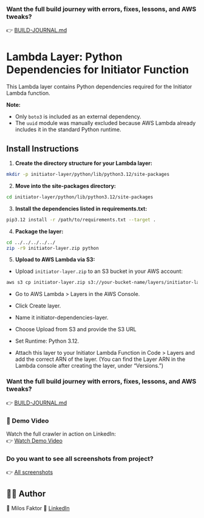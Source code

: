 ### Want the full build journey with errors, fixes, lessons, and AWS tweaks?  
👉 [BUILD-JOURNAL.md](docs/BUILD-JOURNAL.md)

# Lambda Layer: Python Dependencies for Initiator Function

This Lambda layer contains Python dependencies required for the Initiator Lambda function.  

**Note:**  
- Only `boto3` is included as an external dependency.  
- The `uuid` module was manually excluded because AWS Lambda already includes it in the standard Python runtime.

## Install Instructions

1. **Create the directory structure for your Lambda layer:**
``` bash
mkdir -p initiator-layer/python/lib/python3.12/site-packages
```

2. **Move into the site-packages directory:**
``` bash
cd initiator-layer/python/lib/python3.12/site-packages
```

3. **Install the dependencies listed in requirements.txt:**
``` bash
pip3.12 install -r /path/to/requirements.txt --target .
```

4. **Package the layer:**
``` bash
cd ../../../../../
zip -r9 initiator-layer.zip python
```

5.  **Upload to AWS Lambda via S3:**
- Upload `initiator-layer.zip` to an S3 bucket in your AWS account:  
``` bash
aws s3 cp initiator-layer.zip s3://your-bucket-name/layers/initiator-layer.zip
```

- Go to AWS Lambda > Layers in the AWS Console.

- Click Create layer.

- Name it initiator-dependencies-layer.

- Choose Upload from S3 and provide the S3 URL

- Set Runtime: Python 3.12.

- Attach this layer to your Initiator Lambda Function in Code > Layers and add the correct ARN of the layer.
(You can find the Layer ARN in the Lambda console after creating the layer, under “Versions.”)

### Want the full build journey with errors, fixes, lessons, and AWS tweaks?  
👉 [BUILD-JOURNAL.md](docs/BUILD-JOURNAL.md)

### 🎥 Demo Video
Watch the full crawler in action on LinkedIn:  
👉 [Watch Demo Video](https://linkedin.com/in/your-link)

### Do you want to see all screenshots from project? 
👉 [All screenshots](docs/screenshots/)

## 🧑‍💻 Author
👋 Milos Faktor 💼 [LinkedIn](https://www.linkedin.com/in/milos-faktor-78b429255/)